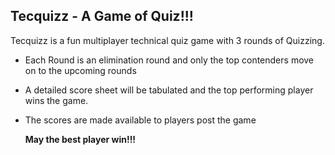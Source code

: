 ## Tecquizz - A Game of Quiz!!!
Tecquizz is a fun multiplayer technical quiz game with 3 rounds of Quizzing. 

 

 - Each Round is an elimination round and only the top contenders move on to the upcoming rounds
 -  A detailed score sheet will be tabulated and the top performing player wins the game. 
 - The scores are made available to players post the game
              
      **May the best player win!!!**
